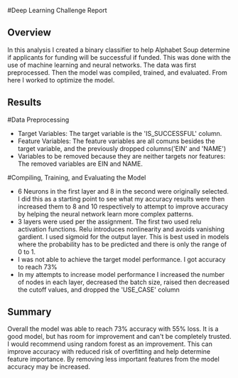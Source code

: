 #Deep Learning Challenge Report
## Overview
In this analysis I created a binary classifier to help Alphabet Soup determine if applicants for funding will be successful if funded. This was done with the use of machine learning and neural networks. The data was first preprocessed. Then the model was compiled, trained, and evaluated. From here I worked to optimize the model.

## Results

#Data Preprocessing

* Target Variables: The target variable is the 'IS_SUCCESSFUL' column.
* Feature Variables: The feature variables are all comuns besides the target variable, and the previously dropped columns('EIN' and 'NAME')
* Variables to be removed because they are neither targets nor features: The removed variables are EIN and NAME.

#Compiling, Training, and Evaluating the Model

* 6 Neurons in the first layer and 8 in the second were originally selected. I did this as a starting point to see what my accuracy results were then increased them to 8 and 10 respectively to attempt to improve accuracy by helping the neural network learn more complex patterns.
* 3 layers were used per the assignment. The first two used relu activation functions. Relu introduces nonlinearity and avoids vanishing gardient. I used sigmoid for the output layer. This is best used in models where the probability has to be predicted and there is only the range of 0 to 1.
* I was not able to achieve the target model performance. I got accuracy to reach 73%
* In my attempts to increase model performance I increased the number of nodes in each layer, decreased the batch size, raised then decreased the cutoff values, and dropped the 'USE_CASE' column


## Summary
Overall the model was able to reach 73% accuracy with 55% loss. It is a good model, but has room for improvement and can't be completely trusted. I would recommend using random forest as an improvement. This can improve accuracy with reduced risk of overfitting and help determine feature importance. By removing less important features from the model accuracy may be increased.
